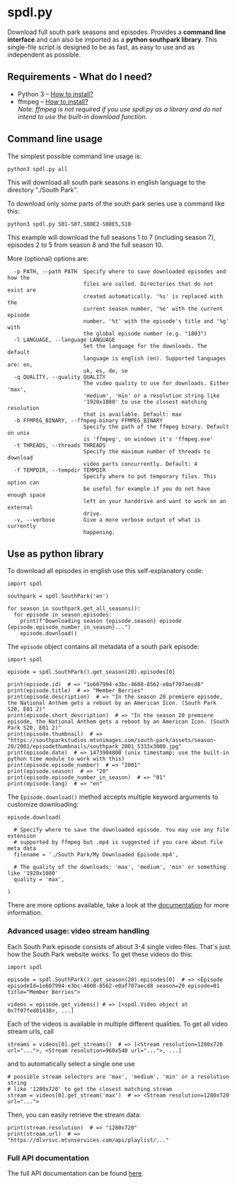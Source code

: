 # spdl.py
Download full south park seasons and episodes. Provides a **command line interface** and can also be imported as a **python southpark library**. This single-file script is designed to be as fast, as easy to use and as independent as possible.

## Requirements - What do I need?
 * Python 3 – [How to install?](https://realpython.com/installing-python/)
 * ffmpeg – [How to install?](https://mityax.github.io/spdl.py-southpark-downloader/install-ffmpeg.html)<br>
   *Note: ffmpeg is not required if you use spdl.py as a library and do not intend to use the built-in download function.*

## Command line usage
The simplest possible command line usage is:

```python3 spdl.py all```

This will download all south park seasons in english language to the directory "./South Park".

To download only some parts of the south park series use a command like this:

```python3 spdl.py S01-S07,S08E2-S08E5,S10```

This example will download the full seasons 1 to 7 (including season 7), episodes 2 to 5 from season 8 and the full season 10.

More (optional) options are:

```
  -p PATH, --path PATH  Specify where to save downloaded episodes and how the
                        files are called. Directories that do not exist are
                        created automatically. '%s' is replaced with the
                        current season number, '%e' with the current episode
                        number, '%t' with the episode's title and '%g' with
                        the global episode number (e.g. "1803")
  -l LANGUAGE, --language LANGUAGE
                        Set the language for the downloads. The default
                        language is english (en). Supported languages are: en,
                        uk, es, de, se
  -q QUALITY, --quality QUALITY
                        The video quality to use for downloads. Either 'max',
                        'medium', 'min' or a resolution string like
                        '1920x1080' to use the closest matching resolution
                        that is available. Default: max
  -b FFMPEG_BINARY, --ffmpeg-binary FFMPEG_BINARY
                        Specify the path of the ffmpeg binary. Default on unix
                        is 'ffmpeg', on windows it's 'ffmpeg.exe'
  -t THREADS, --threads THREADS
                        Specify the maximum number of threads to download
                        video parts concurrently. Default: 4
  -f TEMPDIR, --tempdir TEMPDIR
                        Specify where to put temporary files. This option can
                        be useful for example if you do not have enough space
                        left on your harddrive and want to work on an external
                        drive.
  -v, --verbose         Give a more verbose output of what is currently
                        happening.
```

## Use as python library
To download all episodes in english use this self-explanatory code:

```python3
import spdl

southpark = spdl.SouthPark('en')

for season in southpark.get_all_seasons():
  for episode in season.episodes:
    print(f"Downloading season {episode.season} episode {episode.episode_number_in_season}...")
    episode.download()
```

The ```episode``` object contains all metadata of a south park episode:

```python3
import spdl

episode = spdl.SouthPark().get_season(20).episodes[0]

print(episode.id)  # => "1e607994-e3bc-4608-8562-e0af707aecd8"
print(episode.title)  # => "Member Berries"
print(episode.description)  # => "In the season 20 premiere episode, the National Anthem gets a reboot by an American Icon. (South Park S20, E01 2)"
print(episode.short_description)  # => "In the season 20 premiere episode, the National Anthem gets a reboot by an American Icon. (South Park S20, E01 2)"
print(episode.thumbnail)  # => "https://southparkstudios.mtvnimages.com/south-park/assets/season-20/2001/episodethumbnails/southpark_2001_5333x3000.jpg"
print(episode.date)  # => 1473904800 (unix timestamp; use the built-in python time module to work with this)
print(episode.episode_number)  # => "2001"
print(episode.season)  # => "20"
print(episode.episode_number_in_season)  # => "01"
print(episode.lang)  # => "en"
```

The ```Episode.download()``` method accepts multiple keyword arguments to customize downloading:

```python3
episode.download(

  # Specify where to save the downloaded episode. You may use any file extension
  # supported by ffmpeg but .mp4 is suggested if you care about file meta data
  filename = './South Park/My Downloaded Episode.mp4',

  # The quality of the downloads: 'max', 'medium', 'min' or something like '1920x1080'
  quality = 'max',

)
```

There are more options available, take a look at the [documentation](https://mityax.github.io/spdl.py-southpark-downloader/#spdl.Episode.download) for more information.

### Advanced usage: video stream handling
Each South Park episode consists of about 3-4 single video files. That's just how the South Park website works.
To get these videos do this:

```python3
import spdl

episode = spdl.SouthPark().get_season(20).episodes[0]  # => <Episode episodeId=1e607994-e3bc-4608-8562-e0af707aecd8 season=20 episode=01 title="Member Berries">

videos = episode.get_videos() # => [<spdl.Video object at 0x7f07fed01438>, ...]
```

Each of the videos is available in multiple different qualities. To get all video stream urls, call

```python3
streams = videos[0].get_streams()  # => [<Stream resolution=1280x720 url="...">, <Stream resolution=960x540 url="...">, ...]
```

and to automatically select a single one use

```python3
# possible stream selectors are 'max', 'medium', 'min' or a resolution string
# like '1280x720' to get the closest matching stream
stream = videos[0].get_stream('max')  # => <Stream resolution=1280x720 url="...">
```

Then, you can easily retrieve the stream data:

```python3
print(stream.resolution)  # => "1280x720"
print(stream.url)  # => "https://dlvrsvc.mtvnservices.com/api/playlist/..."
```
### Full API documentation
The full API documentation can be found [here](https://mityax.github.io/spdl.py-southpark-downloader/).
